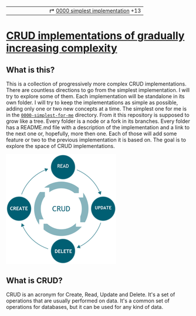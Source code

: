 <table>
  <tr>
    <td>&nbsp; &nbsp; &nbsp; &nbsp; &nbsp; &nbsp; &nbsp; &nbsp; &nbsp;</td>
    <td>&nbsp; &nbsp; &nbsp;</td>
    <td><b>↱</b> <a href="./0000-simplest-for-me/README.md">0000 simplest implementation</a> +13</td>
  </tr>
</table>

# [CRUD implementations of gradually increasing complexity](https://github.com/UniBreakfast/crud-of-increasing-complexity)

## What is this?

This is a collection of progressively more complex CRUD implementations. There are countless directions to go from the simplest implementation. I will try to explore some of them. Each implementation will be standalone in its own folder. I will try to keep the implementations as simple as possible, adding only one or two new concepts at a time. The simplest one for me is in the [`0000-simplest-for-me`](0000-simplest-for-me/README.md) directory. From it this repository is supposed to grow like a tree. Every folder is a node or a fork in its branches. Every folder has a README.md file with a description of the implementation and a link to the next one or, hopefully, more then one. Each of those will add some feature or two to the previous implementation it is based on. The goal is to explore the space of CRUD implementations.

![CRUD](crud.png)

## What is CRUD?

CRUD is an acronym for Create, Read, Update and Delete. It's a set of operations that are usually performed on data. It's a common set of operations for databases, but it can be used for any kind of data.
